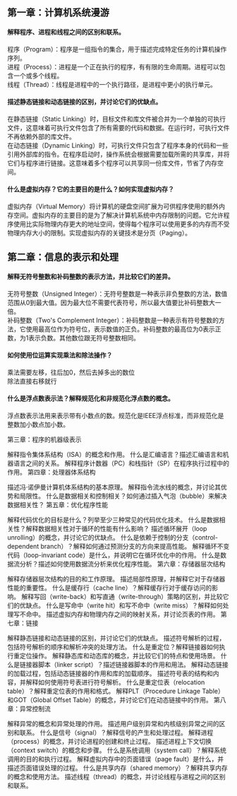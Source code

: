 ## 第一章：计算机系统漫游

#### 解释程序、进程和线程之间的区别和联系。
程序（Program）：程序是一组指令的集合，用于描述完成特定任务的计算机操作序列。<br>
进程（Process）：进程是一个正在执行的程序，有有限的生命周期。进程可以包含一个或多个线程。<br>
线程（Thread）：线程是进程中的一个执行路径，是进程中更小的执行单元。

#### 描述静态链接和动态链接的区别，并讨论它们的优缺点。
在静态链接（Static Linking）时，目标文件和库文件被合并为一个单独的可执行文件，这意味着可执行文件包含了所有需要的代码和数据。在运行时，可执行文件不再依赖外部的库文件。<br>
在动态链接（Dynamic Linking）时，可执行文件只包含了程序本身的代码和一些引用外部库的指令。在程序启动时，操作系统会根据需要加载所需的共享库，并将它们与程序进行链接。这意味着多个程序可以共享同一份库文件，节省了内存空间。<br>

#### 什么是虚拟内存？它的主要目的是什么？如何实现虚拟内存？
虚拟内存（Virtual Memory）将计算机的硬盘空间扩展为可供程序使用的额外内存空间。虚拟内存的主要目的是为了解决计算机系统中内存限制的问题。它允许程序使用比实际物理内存更大的地址空间，使得每个程序可以使用更多的内存而不受物理内存大小的限制。实现虚拟内存的关键技术是分页（Paging）。

## 第二章：信息的表示和处理

#### 解释无符号整数和补码整数的表示方法，并比较它们的差异。
无符号整数（Unsigned Integer）：无符号整数是一种表示非负整数的方法，数值范围从0到最大值。因为最大位不需要代表符号，所以最大值要比补码整数大一倍。<br>
补码整数（Two's Complement Integer）：补码整数是一种表示有符号整数的方法，它使用最高位作为符号位，表示数值的正负。补码整数的最高位为0表示正数，为1表示负数。其他数位跟无符号整数相同。

#### 如何使用位运算实现乘法和除法操作？
乘法需要左移，往后加0，然后去掉多出的数位<br>
除法直接右移就行

#### 什么是浮点数表示法？解释规范化和非规范化浮点数的概念。
浮点数表示法用来表示带有小数点的数。规范化是IEEE浮点标准，而非规范化是整数加小数点加小数。

第三章：程序的机器级表示

解释指令集体系结构（ISA）的概念和作用。
什么是汇编语言？描述汇编语言和机器语言之间的关系。
解释程序计数器（PC）和栈指针（SP）在程序执行过程中的作用。
第四章：处理器体系结构

描述冯·诺伊曼计算机体系结构的基本原理。
解释指令流水线的概念，并讨论其优势和局限性。
什么是数据相关和控制相关？如何通过插入气泡（bubble）来解决数据相关性？
第五章：优化程序性能

解释代码优化的目标是什么？列举至少三种常见的代码优化技术。
什么是数据相关性？解释数据相关性对于循环的性能有什么影响？
描述循环展开（loop unrolling）的概念，并讨论它的优缺点。
什么是依赖于控制的分支（control-dependent branch）？解释如何通过预测分支的方向来提高性能。
解释循环不变代码（loop-invariant code）是什么，并说明它在循环优化中的作用。
什么是数据流分析？描述如何使用数据流分析来优化程序性能。
第六章：存储器层次结构

解释存储器层次结构的目的和工作原理。
描述局部性原理，并解释它对于存储器性能的重要性。
什么是缓存行（cache line）？解释缓存行对于缓存访问的影响。
解释写回（write-back）和写直通（write-through）策略的区别，并比较它们的优缺点。
什么是写命中（write hit）和写不命中（write miss）？解释如何处理写不命中。
描述虚拟内存和物理内存之间的映射关系，并讨论页表的作用。
第七章：链接

解释静态链接和动态链接的区别，并讨论它们的优缺点。
描述符号解析的过程，包括符号解析的顺序和解析冲突的处理方法。
什么是重定位？解释链接器如何执行重定位操作。
解释静态库和动态库的概念，并比较它们的特点和使用场景。
什么是链接器脚本（linker script）？描述链接器脚本的作用和用法。
解释动态链接的加载过程，包括动态链接器的作用和库的加载顺序。
描述符号表的结构和内容，并解释如何使用符号表进行符号解析。
什么是重定位表（relocation table）？解释重定位表的作用和格式。
解释PLT（Procedure Linkage Table）和GOT（Global Offset Table）的概念，并讨论它们在动态链接中的作用。
第八章：异常控制流

解释异常的概念和异常处理的作用。
描述用户级别异常和内核级别异常之间的区别和联系。
什么是信号（signal）？解释信号的产生和处理过程。
解释进程（process）的概念，并讨论进程的创建和终止过程。
描述进程上下文切换（context switch）的概念和步骤。
什么是系统调用（system call）？解释系统调用的目的和执行过程。
解释虚拟内存中的页面错误（page fault）是什么，并描述页面错误处理的过程。
什么是共享内存（shared memory）？解释共享内存的概念和使用方法。
描述线程（thread）的概念，并讨论线程与进程之间的区别和联系。
